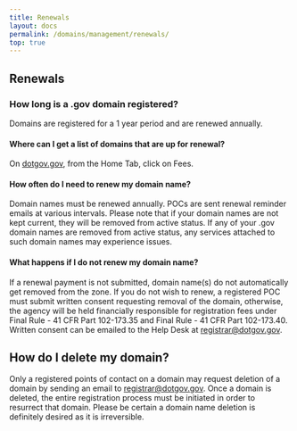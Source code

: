 ```yaml
---
title: Renewals
layout: docs
permalink: /domains/management/renewals/
top: true
---
```


## Renewals

### How long is a .gov domain registered?

Domains are registered for a 1 year period and are renewed annually.

#### Where can I get a list of domains that are up for renewal?

On [dotgov.gov](https://www.dotgov.gov), from the Home Tab, click on Fees.

#### How often do I need to renew my domain name?

Domain names must be renewed annually. POCs are sent renewal reminder emails at various intervals. Please note that if your domain names are not kept current, they will be removed from active status. If any of your .gov domain names are removed from active status, any services attached to such domain names may experience issues.

#### What happens if I do not renew my domain name?

If a renewal payment is not submitted, domain name(s) do not automatically get removed from the zone. If you do not wish to renew, a registered POC must submit written consent requesting removal of the domain, otherwise, the agency will be held financially responsible for registration fees under Final Rule - 41 CFR Part 102-173.35 and Final Rule - 41 CFR Part 102-173.40. Written consent can be emailed to the Help Desk at <registrar@dotgov.gov>.

## How do I delete my domain?

Only a registered points of contact on a domain may request deletion of a domain by sending an email to <registrar@dotgov.gov>. Once a domain is deleted, the entire registration process must be initiated in order to resurrect that domain. Please be certain a domain name deletion is definitely desired as it is irreversible.
